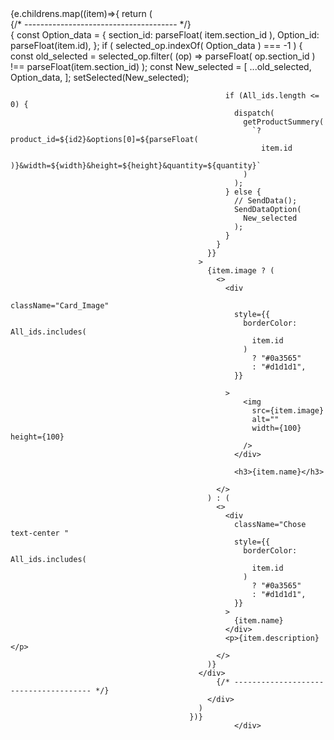 <div className="row">
                                                      {e.childrens.map((item)=>{
                                              return (
                                                <div key={item.id} className="col-6">
                                                  {/* -------------------------------------- */}
                                              <div style={{textAlign : 'center'}}
                                                onClick={() => {
                                                  const Option_data = {
                                                    section_id: parseFloat(
                                                      item.section_id
                                                    ),
                                                    Option_id: parseFloat(item.id),
                                                  };
                                                  if (
                                                    selected_op.indexOf(
                                                      Option_data
                                                    ) === -1
                                                  ) {
                                                    const old_selected = selected_op.filter(
                                                      (op) =>
                                                        parseFloat(
                                                          op.section_id
                                                        ) !==
                                                        parseFloat(item.section_id)
                                                    );
                                                    const New_selected = [
                                                      ...old_selected,
                                                      Option_data,
                                                    ];
                                                    setSelected(New_selected);

                                                    if (All_ids.length <= 0) {
                                                      dispatch(
                                                        getProductSummery(
                                                          `?product_id=${id2}&options[0]=${parseFloat(
                                                            item.id
                                                          )}&width=${width}&height=${height}&quantity=${quantity}`
                                                        )
                                                      );
                                                    } else {
                                                      // SendData();
                                                      SendDataOption(
                                                        New_selected
                                                      );
                                                    }
                                                  }
                                                }}
                                              >
                                                {item.image ? (
                                                  <>
                                                    <div
                                                      className="Card_Image"
                                                      style={{
                                                        borderColor: All_ids.includes(
                                                          item.id
                                                        )
                                                          ? "#0a3565"
                                                          : "#d1d1d1",
                                                      }}
                                                      
                                                    >
                                                        <img
                                                          src={item.image}
                                                          alt=""
                                                          width={100} height={100}
                                                        />
                                                      </div>
                                                      
                                                      <h3>{item.name}</h3>
                                                  
                                                  </>
                                                ) : (
                                                  <>
                                                    <div
                                                      className="Chose text-center "
                                                      style={{
                                                        borderColor: All_ids.includes(
                                                          item.id
                                                        )
                                                          ? "#0a3565"
                                                          : "#d1d1d1",
                                                      }}
                                                    >
                                                      {item.name}
                                                    </div>
                                                    <p>{item.description}</p>
                                                  </>
                                                )}
                                              </div>
                                                  {/* -------------------------------------- */}
                                                </div>
                                              )
                                            })}
                                                      </div>